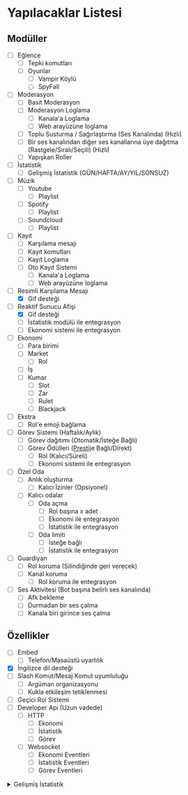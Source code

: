 [prestige]: ## "Ard arda aynı görevi tamamlama sıklığı"

# Yapılacaklar Listesi

## Modüller

- [ ] Eğlence
  - [ ] Tepki komutları
  - [ ] Oyunlar
    - [ ] Vampir Köylü
    - [ ] SpyFall
- [ ] Moderasyon
  - [ ] Basit Moderasyon
  - [ ] Moderasyon Loglama
    - [ ] Kanala'a Loglama
    - [ ] Web arayüzüne loglama
  - [ ] Toplu Susturma / Sağırlaştırma (Ses Kanalında) (Hızlı)
  - [ ] Bir ses kanalından diğer ses kanallarına üye dağıtma (Rastgele/Sıralı/Seçili) (Hızlı)
  - [ ] Yapışkan Roller
- [ ] İstatistik
  - [ ] Gelişmiş İstatistik (GÜN/HAFTA/AY/YIL/SONSUZ)
- [ ] Müzik
  - [ ] Youtube
    - [ ] Playlist
  - [ ] Spotify
    - [ ] Playlist
  - [ ] Soundcloud
    - [ ] Playlist
- [ ] Kayıt
  - [ ] Karşılama mesajı
  - [ ] Kayıt komutları
  - [ ] Kayıt Loglama
  - [ ] Oto Kayıt Sistemi
    - [ ] Kanala'a Loglama
    - [ ] Web arayüzüne loglama
- [ ] Resimli Karşılama Mesajı
  - [x] Gif desteği
- [ ] Reaktif Sunucu Afişi
  - [x] Gif desteği
  - [ ] İstatistik modülü ile entegrasyon
  - [ ] Ekonomi sistemi ile entegrasyon
- [ ] Ekonomi
  - [ ] Para birimi
  - [ ] Market
    - [ ] Rol
  - [ ] İş
  - [ ] Kumar
    - [ ] Slot
    - [ ] Zar
    - [ ] Rulet
    - [ ] Blackjack
- [ ] Ekstra
  - [ ] Rol'e emoji bağlama
- [ ] Görev Sistemi (Haftalık/Aylık)
  - [ ] Görev dağıtımı (Otomatik/İsteğe Bağlı)
  - [ ] Görev Ödülleri ([Prestij][prestige]e Bağlı/Direkt)
    - [ ] Rol (Kalıcı/Süreli)
    - [ ] Ekonomi sistemi ile entegrasyon
- [ ] Özel Oda
  - [ ] Anlık oluşturma
    - [ ] Kalıcı İzinler (Opsiyonel)
  - [ ] Kalıcı odalar
    - [ ] Oda açma
      - [ ] Rol başına x adet
      - [ ] Ekonomi ile entegrasyon
      - [ ] İstatistik ile entegrasyon
    - [ ] Oda limiti
      - [ ] İsteğe bağlı
      - [ ] İstatistik ile entegrasyon
- [ ] Guardiyan
  - [ ] Rol koruma (Silindiğinde geri verecek)
  - [ ] Kanal koruma
    - [ ] Rol koruma ile entegrasyon
- [ ] Ses Aktivitesi (Bot başına belirli ses kanalında)
  - [ ] Afk bekleme
  - [ ] Durmadan bir ses çalma
  - [ ] Kanala biri girince ses çalma
## Özellikler

- [ ] Embed
  - [ ] Telefon/Masaüstü uyarlılık
- [x] İngilizce dil desteği
- [ ] Slash Komut/Mesaj Komut uyumluluğu
  - [ ] Argüman organizasyonu
  - [ ] Kukla etkileşim tetiklenmesi
- [ ] Geçici Rol Sistemi
- [ ] Developer Api (Uzun vadede)
  - [ ] HTTP
    - [ ] Ekonomi
    - [ ] İstatistik
    - [ ] Görev
  - [ ] Websocket
    - [ ] Ekonomi Eventleri
    - [ ] İstatistik Eventleri
    - [ ] Görev Eventleri

<details>
  <summary>Gelişmiş İstatistik</summary>

- [ ] voice_duration_channel
- [ ] voice_duration_channel
- [ ] voice_duration_category
- [ ] voice_duration_total
- [ ] voice_duration_undeaf_channel
- [ ] voice_duration_undeaf_category
- [ ] voice_duration_undeaf_total
- [ ] voice_duration_stream_undeaf_channel
- [ ] voice_duration_stream_undeaf_category
- [ ] voice_duration_stream_undeaf_total
- [ ] voice_duration_camera_undeaf_channel
- [ ] voice_duration_camera_undeaf_category
- [ ] voice_duration_camera_undeaf_total
- [ ] voice_duration_stream_channel
- [ ] voice_duration_stream_category
- [ ] voice_duration_stream_total
- [ ] voice_duration_camera_channel
- [ ] voice_duration_camera_category
- [ ] voice_duration_camera_total
- [ ] voice_duration_muted_channel
- [ ] voice_duration_muted_category
- [ ] voice_duration_muted_total
- [ ] message_create_count_channel
- [ ] message_create_count_category
- [ ] message_create_count_total
- [ ] message_delete_count_channel
- [ ] message_delete_count_category
- [ ] message_delete_count_total
- [ ] message_edit_count_channel
- [ ] message_edit_count_category
- [ ] message_edit_count_total
- [ ] voice_channel_join_count
- [ ] voice_channel_join_total_count
- [ ] category_voice_channel_join_count
- [ ] category_voice_channel_join_total_count
- [ ] voice_channel_leave_count
- [ ] voice_channel_leave_total_count
- [ ] category_voice_channel_leave_count
- [ ] category_voice_channel_leave_total_count
- [ ] voice_channel_switch_count
- [ ] voice_channel_switch_total_count
- [ ] category_voice_channel_switch_count
- [ ] category_voice_channel_switch_total_count
- [ ] member_web_online_count
- [ ] member_online_count
- [ ] member_web_idle_count
- [ ] member_idle_count
- [ ] member_web_dnd_count
- [ ] member_dnd_count
- [ ] member_web_offline_count
- [ ] member_offline_count
- [ ] member_desktop_online_count
- [ ] member_desktop_idle_count
- [ ] member_desktop_dnd_count
- [ ] member_desktop_offline_count
- [ ] member_mobile_online_count
- [ ] member_mobile_idle_count
- [ ] member_mobile_dnd_count
- [ ] member_mobile_offline_count
- [ ] member_self_mute_count
- [ ] member_self_deaf_count
- [ ] member_server_mute_count
- [ ] member_server_deaf_count
- [ ] member_stream_count
- [ ] member_camera_count
- [ ] member_join_count
- [ ] target_register_total_count
- [ ] my_register_total_count
- [ ] target_register_male_count
- [ ] my_register_male_count
- [ ] target_register_female_count
- [ ] my_register_female_count
- [ ] target_ban_add_count
- [ ] my_ban_add_count
- [ ] target_ban_remove_count
- [ ] my_ban_remove_count
- [ ] target_kick_count
- [ ] my_kick_count
- [ ] target_jail_count
- [ ] my_jail_count
- [ ] target_mute_voice_count
- [ ] my_mute_voice_count
- [ ] target_mute_chat_count
- [ ] target_mute_count
- [ ] my_mute_chat_count
- [ ] my_mute_count
- [ ] target_contextmenu_mute
- [ ] my_contextmenu_mute
- [ ] target_contextmenu_deaf
- [ ] my_contextmenu_deaf
- [ ] target_contextmenu_unmute
- [ ] my_contextmenu_unmute
- [ ] target_contextmenu_undeaf
- [ ] my_contextmenu_undeaf
- [ ] target_contextmenu_disconnect
- [ ] my_contextmenu_disconnect
- [ ] afk_count
- [ ] boost_count
- [ ] member_roles_updated_count
</details>
